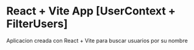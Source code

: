 # React + Vite App [UserContext + FilterUsers]

Aplicacion creada con React + Vite para buscar usuarios por su nombre 

